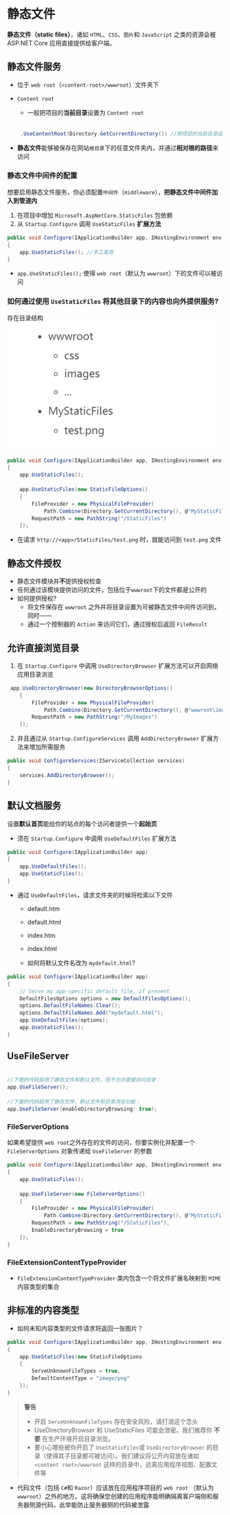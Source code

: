 # 静态文件

**静态文件（static files）**，诸如 `HTML`、`CSS`、`图片`和 `JavaScript` 之类的资源会被 ASP.NET Core 应用直接提供给客户端。

## 静态文件服务
- 位于 `web root`（`<content-root>/wwwroot`）文件夹下
- `Content root`
   - 一般把项目的**当前目录**设置为 `Content root`


   ```c#

    .UseContentRoot(Directory.GetCurrentDirectory()) //把项目的当前目录设置为 Content root
   ```

- **静态文件**能够被保存在网站`根目录`下的任意文件夹内，并通过**相对根的路径**来访问

### 静态文件中间件的配置
想要启用静态文件服务，你必须配置`中间件`（`middleware`），**把静态文件中间件加入到管道内**
1. 在项目中增加 `Microsoft.AspNetCore.StaticFiles` 包依赖
2. 从 `Startup.Configure` 调用 `UseStaticFiles` **扩展方法**

```csharp
public void Configure(IApplicationBuilder app, IHostingEnvironment env, ILoggerFactory loggerFactory)
{
    app.UseStaticFiles(); //手工高亮
}
```
- `app.UseStaticFiles();` 使得 `web root`（默认为 `wwwroot`）下的文件可以被访问

### 如何通过使用 `UseStaticFiles` 将其他目录下的内容也向外提供服务?
存在目录结构  
![目录结构](../Images/静态文件目录.png)

```csharp
public void Configure(IApplicationBuilder app, IHostingEnvironment env, ILoggerFactory loggerFactory)
{
    app.UseStaticFiles();

    app.UseStaticFiles(new StaticFileOptions()                                      //手工高亮
    {                                                                               //手工高亮
        FileProvider = new PhysicalFileProvider(                                    //手工高亮
            Path.Combine(Directory.GetCurrentDirectory(), @"MyStaticFiles")),       //手工高亮
        RequestPath = new PathString("/StaticFiles")                                //手工高亮
    });                                                                             //手工高亮

```
- 在请求 `http://<app>/StaticFiles/test.png` 时，就能访问到 `test.png` 文件

## 静态文件授权
- 静态文件模块并**不**提供授权检查
- 任何通过该模块提供访问的文件，包括位于`wwwroot`下的文件都是公开的
- 如何提供授权?
  - 将文件保存在 `wwwroot` 之外并将目录设置为可被静态文件中间件访问到，同时——
  - 通过一个控制器的 `Action` 来访问它们，通过授权后返回 `FileResult`

## 允许直接浏览目录
1. 在 `Startup.Configure` 中调用 `UseDirectoryBrowser` 扩展方法可以开启网络应用目录浏览
```csharp
 app.UseDirectoryBrowser(new DirectoryBrowserOptions()
    {
        FileProvider = new PhysicalFileProvider(
            Path.Combine(Directory.GetCurrentDirectory(), @"wwwroot\images")),
        RequestPath = new PathString("/MyImages")
    });
```
2. 并且通过从 `Startup.ConfigureServices` 调用 `AddDirectoryBrowser` 扩展方法来增加所需服务
```csharp
public void ConfigureServices(IServiceCollection services)
{
    services.AddDirectoryBrowser();
}
```

## 默认文档服务
设置**默认首页**能给你的站点的每个访问者提供一个**起始页**
- 须在 `Startup.Configure` 中调用 `UseDefaultFiles` 扩展方法

```csharp
public void Configure(IApplicationBuilder app)
{
    app.UseDefaultFiles();                                                          //手工高亮
    app.UseStaticFiles();
}
```
- 通过 `UseDefaultFiles`，请求文件夹的时候将检索以下文件
  - default.htm
  - default.html
  - index.htm
  - index.html

  - 如何将默认文件名改为 `mydefault.html`?

```csharp
public void Configure(IApplicationBuilder app)
{
    // Serve my app-specific default file, if present. 
    DefaultFilesOptions options = new DefaultFilesOptions(); 
    options.DefaultFileNames.Clear(); 
    options.DefaultFileNames.Add("mydefault.html");
    app.UseDefaultFiles(options);
    app.UseStaticFiles();
}
```

## UseFileServer

```csharp

//下面的代码启用了静态文件和默认文件，但不允许直接访问目录：
app.UseFileServer();

//下面的代码启用了静态文件、默认文件和目录浏览功能：
app.UseFileServer(enableDirectoryBrowsing: true);
```

###  FileServerOptions 
如果希望提供 `web root`之外存在的文件的访问，你要实例化并配置一个`FileServerOptions` 对象传递给 `UseFileServer` 的参数

```csharp
public void Configure(IApplicationBuilder app, IHostingEnvironment env, ILoggerFactory loggerFactory)
{
    app.UseStaticFiles();

    app.UseFileServer(new FileServerOptions()                                       //手工高亮
    {                                                                               //手工高亮
        FileProvider = new PhysicalFileProvider(                                    //手工高亮
            Path.Combine(Directory.GetCurrentDirectory(), @"MyStaticFiles")),       //手工高亮
        RequestPath = new PathString("/StaticFiles"),                               //手工高亮
        EnableDirectoryBrowsing = true                                              //手工高亮
    });                                                                             //手工高亮
}
```
### FileExtensionContentTypeProvider
- `FileExtensionContentTypeProvider` 类内包含一个将文件扩展名映射到 `MIME` 内容类型的集合

## 非标准的内容类型
- 如何未知内容类型的文件请求将返回一张图片？
```csharp
public void Configure(IApplicationBuilder app, IHostingEnvironment env, ILoggerFactory loggerFactory)
{
    app.UseStaticFiles(new StaticFileOptions
    {
        ServeUnknownFileTypes = true,
        DefaultContentType = "image/png"
    });
}
```
> **警告**
> - 开启 `ServeUnknownFileTypes` 存在安全风险，请打消这个念头
> - UseDirectoryBrowser 和 UseStaticFiles 可能会泄密。我们推荐你 **不要** 在生产环境开启目录浏览。
> - 要小心哪些被你开启了 `UseStaticFiles`或 `UseDirectoryBrowser` 的目录（使得其子目录都可被访问）。我们建议将公开内容放在诸如 `<content root>/wwwroot` 这样的目录中，远离应用程序视图、配置文件等

- 代码文件（包括 `C#`和 `Razor`）应该放在应用程序项目的 `web root` （默认为 `wwwroot`）之外的地方。这将确保您创建的应用程序能明确隔离客户端侧和服务器侧源代码，此举能防止服务器侧的代码被泄露